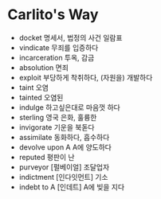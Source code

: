 # Carlito's Way
* docket   명세서, 법정의 사건 일람표
* vindicate   무죄를 입증하다
* incarceration   투옥, 감금
* absolution   면죄
* exploit   부당하게 착취하다, (자원을) 개발하다
* taint    오염
* tainted   오염된
* indulge   하고싶은대로 마음껏 하다
* sterling   영국 은화, 훌륭한
* invigorate   기운을 북돋다
* assimilate   동화하다, 흡수하다
* devolve upon A   A에 양도하다
* reputed   평판이 난
* purveyor   [펄베이얼] 조달업자
* indictment   [인다잇먼트] 기소
* indebt to A  [인데트] A에 빚을 지다
